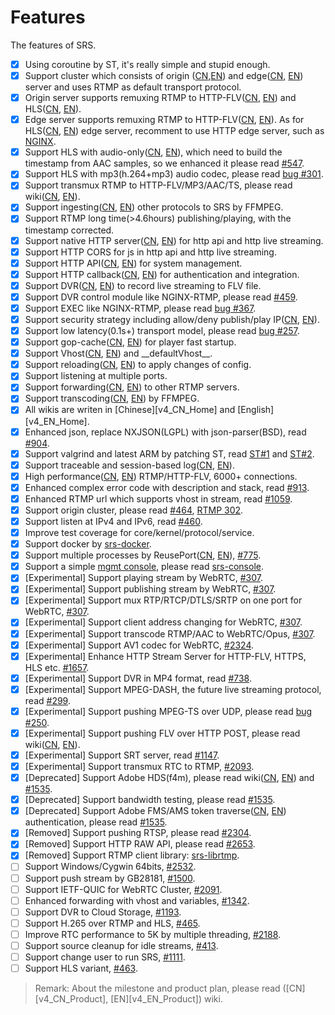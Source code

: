# Features

The features of SRS.

- [x] Using coroutine by ST, it's really simple and stupid enough.
- [x] Support cluster which consists of origin ([CN][v4_CN_DeliveryRTMP],[EN][v4_EN_DeliveryRTMP]) and edge([CN][v4_CN_Edge], [EN][v4_EN_Edge]) server and uses RTMP as default transport protocol.
- [x] Origin server supports remuxing RTMP to HTTP-FLV([CN][v4_CN_SampleHttpFlv], [EN][v4_EN_SampleHttpFlv]) and HLS([CN][v4_CN_DeliveryHLS], [EN][v4_EN_DeliveryHLS]).
- [x] Edge server supports remuxing RTMP to HTTP-FLV([CN][v4_CN_SampleHttpFlv], [EN][v4_EN_SampleHttpFlv]). As for HLS([CN][v4_CN_DeliveryHLS], [EN][v4_EN_DeliveryHLS]) edge server, recomment to use HTTP edge server, such as [NGINX](http://nginx.org/).
- [x] Support HLS with audio-only([CN][v4_CN_DeliveryHLS2], [EN][v4_EN_DeliveryHLS2]), which need to build the timestamp from AAC samples, so we enhanced it please read [#547][bug #547].
- [x] Support HLS with mp3(h.264+mp3) audio codec, please read [bug #301][bug #301].
- [x] Support transmux RTMP to HTTP-FLV/MP3/AAC/TS, please read wiki([CN][v4_CN_DeliveryHttpStream], [EN][v4_CN_DeliveryHttpStream]).
- [x] Support ingesting([CN][v4_CN_Ingest], [EN][v4_EN_Ingest]) other protocols to SRS by FFMPEG.
- [x] Support RTMP long time(>4.6hours) publishing/playing, with the timestamp corrected.
- [x] Support native HTTP server([CN][v4_CN_SampleHTTP], [EN][v4_EN_SampleHTTP]) for http api and http live streaming.
- [x] Support HTTP CORS for js in http api and http live streaming.
- [x] Support HTTP API([CN][v4_CN_HTTPApi], [EN][v4_EN_HTTPApi]) for system management.
- [x] Support HTTP callback([CN][v4_CN_HTTPCallback], [EN][v4_EN_HTTPCallback]) for authentication and integration.
- [x] Support DVR([CN][v4_CN_DVR], [EN][v4_EN_DVR]) to record live streaming to FLV file.
- [x] Support DVR control module like NGINX-RTMP, please read [#459][bug #459].
- [x] Support EXEC like NGINX-RTMP, please read [bug #367][bug #367].
- [x] Support security strategy including allow/deny publish/play IP([CN][v4_CN_Security], [EN][v4_EN_Security]).
- [x] Support low latency(0.1s+) transport model, please read [bug #257][bug #257].
- [x] Support gop-cache([CN][v4_CN_LowLatency2], [EN][v4_EN_LowLatency2]) for player fast startup.
- [x] Support Vhost([CN][v4_CN_RtmpUrlVhost], [EN][v4_EN_RtmpUrlVhost]) and \_\_defaultVhost\_\_.
- [x] Support reloading([CN][v4_CN_Reload], [EN][v4_EN_Reload]) to apply changes of config.
- [x] Support listening at multiple ports.
- [x] Support forwarding([CN][v4_CN_Forward], [EN][v4_EN_Forward]) to other RTMP servers.
- [x] Support transcoding([CN][v4_CN_FFMPEG], [EN][v4_EN_FFMPEG]) by FFMPEG.
- [x] All wikis are writen in [Chinese][v4_CN_Home] and [English][v4_EN_Home].
- [x] Enhanced json, replace NXJSON(LGPL) with json-parser(BSD), read [#904][bug #904].
- [x] Support valgrind and latest ARM by patching ST, read [ST#1](https://github.com/ossrs/state-threads/issues/1) and [ST#2](https://github.com/ossrs/state-threads/issues/2).
- [x] Support traceable and session-based log([CN][v4_CN_SrsLog], [EN][v4_EN_SrsLog]).
- [x] High performance([CN][v4_CN_Performance], [EN][v4_EN_Performance]) RTMP/HTTP-FLV, 6000+ connections.
- [x] Enhanced complex error code with description and stack, read [#913][bug #913].
- [x] Enhanced RTMP url  which supports vhost in stream, read [#1059][bug #1059].
- [x] Support origin cluster, please read [#464][bug #464], [RTMP 302][bug #92].
- [x] Support listen at IPv4 and IPv6, read [#460][bug #460].
- [x] Improve test coverage for core/kernel/protocol/service.
- [x] Support docker by [srs-docker](https://github.com/ossrs/srs-docker).
- [x] Support multiple processes by ReusePort([CN][v4_CN_REUSEPORT], [EN][v4_EN_REUSEPORT]), [#775][bug #775].
- [x] Support a simple [mgmt console](http://ossrs.net:8080/console), please read [srs-console](https://github.com/ossrs/srs-console).
- [x] [Experimental] Support playing stream by WebRTC, [#307][bug #307].
- [x] [Experimental] Support publishing stream by WebRTC, [#307][bug #307].
- [x] [Experimental] Support mux RTP/RTCP/DTLS/SRTP on one port for WebRTC, [#307][bug #307].
- [x] [Experimental] Support client address changing for WebRTC, [#307][bug #307].
- [x] [Experimental] Support transcode RTMP/AAC to WebRTC/Opus, [#307][bug #307].
- [x] [Experimental] Support AV1 codec for WebRTC, [#2324][bug #2324].
- [x] [Experimental] Enhance HTTP Stream Server for HTTP-FLV, HTTPS, HLS etc. [#1657][bug #1657].
- [x] [Experimental] Support DVR in MP4 format, read [#738][bug #738].
- [x] [Experimental] Support MPEG-DASH, the future live streaming protocol, read [#299][bug #299].
- [x] [Experimental] Support pushing MPEG-TS over UDP, please read [bug #250][bug #250].
- [x] [Experimental] Support pushing FLV over HTTP POST, please read wiki([CN][v4_CN_Streamer2], [EN][v4_EN_Streamer2]).
- [x] [Experimental] Support SRT server, read [#1147][bug #1147].
- [x] [Experimental] Support transmux RTC to RTMP, [#2093][bug #2093].
- [x] [Deprecated] Support Adobe HDS(f4m), please read wiki([CN][v4_CN_DeliveryHDS], [EN][v4_EN_DeliveryHDS]) and [#1535][bug #1535].
- [x] [Deprecated] Support bandwidth testing, please read [#1535][bug #1535].
- [x] [Deprecated] Support Adobe FMS/AMS token traverse([CN][v4_CN_DRM2], [EN][v4_EN_DRM2]) authentication, please read [#1535][bug #1535].
- [x] [Removed] Support pushing RTSP, please read [#2304](https://github.com/ossrs/srs/issues/2304#issuecomment-826009290).
- [x] [Removed] Support HTTP RAW API, please read [#2653](https://github.com/ossrs/srs/issues/2653).
- [x] [Removed] Support RTMP client library: [srs-librtmp](https://github.com/ossrs/srs-librtmp).
- [ ] Support Windows/Cygwin 64bits, [#2532](https://github.com/ossrs/srs/issues/2532).
- [ ] Support push stream by GB28181, [#1500][bug #1500].
- [ ] Support IETF-QUIC for WebRTC Cluster, [#2091][bug #2091].
- [ ] Enhanced forwarding with vhost and variables, [#1342][bug #1342].
- [ ] Support DVR to Cloud Storage, [#1193][bug #1193].
- [ ] Support H.265 over RTMP and HLS, [#465][bug #465].
- [ ] Improve RTC performance to 5K by multiple threading, [#2188][bug #2188].
- [ ] Support source cleanup for idle streams, [#413][bug #413].
- [ ] Support change user to run SRS, [#1111][bug #1111].
- [ ] Support HLS variant, [#463][bug #463].

> Remark: About the milestone and product plan, please read ([CN][v4_CN_Product], [EN][v4_EN_Product]) wiki.

[authors]: https://github.com/ossrs/srs/blob/4.0release/trunk/AUTHORS.txt
[bigthanks]: https://ossrs.net/lts/zh-cn/product#release40
[st]: https://github.com/ossrs/state-threads
[st2]: https://github.com/ossrs/state-threads/tree/srs
[state-threads]: https://github.com/ossrs/state-threads/tree/srs
[nginx]: http://nginx.org/
[srs]: https://github.com/ossrs/srs
[gitee]: https://gitee.com/ossrs/srs
[srs-bench]: https://github.com/ossrs/srs-bench
[srs-ngb]: https://github.com/ossrs/srs-console
[srs-librtmp]: https://github.com/ossrs/srs-librtmp
[gitlab]: https://gitlab.com/winlinvip/srs-gitlab
[console]: http://ossrs.net:8080/console
[docker-srs3]: https://github.com/ossrs/srs-docker/tree/v3#usage
[docker-srs4]: https://github.com/ossrs/srs-docker/tree/v4#usage
[docker-dev]: https://github.com/ossrs/srs-docker/tree/dev#usage

[v4_CN_Git]: https://ossrs.net/lts/zh-cn/docs/v4/doc/git
[v4_EN_Git]: https://ossrs.io/lts/en-us/docs/v4/doc/git
[v4_CN_SampleRTMP]: https://ossrs.net/lts/zh-cn/docs/v4/doc/sample-rtmp
[v4_EN_SampleRTMP]: https://ossrs.io/lts/en-us/docs/v4/doc/sample-rtmp
[v4_CN_SampleRTMPCluster]: https://ossrs.net/lts/zh-cn/docs/v4/doc/sample-rtmp-cluster
[v4_EN_SampleRTMPCluster]: https://ossrs.io/lts/en-us/docs/v4/doc/sample-rtmp-cluster
[v4_CN_SampleOriginCluster]: https://ossrs.net/lts/zh-cn/docs/v4/doc/sample-origin-cluster
[v4_EN_SampleOriginCluster]: https://ossrs.io/lts/en-us/docs/v4/doc/sample-origin-cluster
[v4_CN_SampleHLS]: https://ossrs.net/lts/zh-cn/docs/v4/doc/sample-hls
[v4_EN_SampleHLS]: https://ossrs.io/lts/en-us/docs/v4/doc/sample-hls
[v4_CN_SampleTranscode2HLS]: https://ossrs.net/lts/zh-cn/docs/v4/doc/sample-transcode-to-hls
[v4_EN_SampleTranscode2HLS]: https://ossrs.io/lts/en-us/docs/v4/doc/sample-transcode-to-hls
[v4_CN_SampleFFMPEG]: https://ossrs.net/lts/zh-cn/docs/v4/doc/sample-ffmpeg
[v4_EN_SampleFFMPEG]: https://ossrs.io/lts/en-us/docs/v4/doc/sample-ffmpeg
[v4_CN_SampleForward]: https://ossrs.net/lts/zh-cn/docs/v4/doc/sample-forward
[v4_EN_SampleForward]: https://ossrs.io/lts/en-us/docs/v4/doc/sample-forward
[v4_CN_SampleRealtime]: https://ossrs.net/lts/zh-cn/docs/v4/doc/sample-realtime
[v4_EN_SampleRealtime]: https://ossrs.io/lts/en-us/docs/v4/doc/sample-realtime
[v4_CN_WebRTC]: https://ossrs.net/lts/zh-cn/docs/v4/doc/webrtc
[v4_EN_WebRTC]: https://ossrs.io/lts/en-us/docs/v4/doc/webrtc
[v4_CN_WebRTC#config-candidate]: https://ossrs.net/lts/zh-cn/docs/v4/doc/webrtc#config-candidate
[v4_EN_WebRTC#config-candidate]: https://ossrs.io/lts/en-us/docs/v4/doc/webrtc#config-candidate
[v4_CN_SampleARM]: https://ossrs.net/lts/zh-cn/docs/v4/doc/sample-arm
[v4_EN_SampleARM]: https://ossrs.io/lts/en-us/docs/v4/doc/sample-arm
[v4_CN_SampleIngest]: https://ossrs.net/lts/zh-cn/docs/v4/doc/sample-ingest
[v4_EN_SampleIngest]: https://ossrs.io/lts/en-us/docs/v4/doc/sample-ingest
[v4_CN_SampleHTTP]: https://ossrs.net/lts/zh-cn/docs/v4/doc/sample-http
[v4_EN_SampleHTTP]: https://ossrs.io/lts/en-us/docs/v4/doc/sample-http
[v4_CN_SampleDemo]: https://ossrs.net/lts/zh-cn/docs/v4/doc/sampleDemo
[v4_EN_SampleDemo]: https://ossrs.io/lts/en-us/docs/v4/doc/sampleDemo
[v4_CN_OriginCluster]: https://ossrs.net/lts/zh-cn/docs/v4/doc/origin-cluster
[v4_EN_OriginCluster]: https://ossrs.io/lts/en-us/docs/v4/doc/origin-cluster
[v4_CN_REUSEPORT]: https://ossrs.net/lts/zh-cn/docs/v4/doc/reuse-port
[v4_EN_REUSEPORT]: https://ossrs.io/lts/en-us/docs/v4/doc/reuse-port
[v4_CN_Sample]: https://ossrs.net/lts/zh-cn/docs/v4/doc/sample
[v4_EN_Sample]: https://ossrs.io/lts/en-us/docs/v4/doc/sample

[v4_CN_Build]: https://ossrs.net/lts/zh-cn/docs/v4/doc/install
[v4_EN_Build]: https://ossrs.io/lts/en-us/docs/v4/doc/install
[v4_CN_Performance]: https://ossrs.net/lts/zh-cn/docs/v4/doc/performance
[v4_EN_Performance]: https://ossrs.io/lts/en-us/docs/v4/doc/performance
[v4_CN_DeliveryRTMP]: https://ossrs.net/lts/zh-cn/docs/v4/doc/delivery-rtmp
[v4_EN_DeliveryRTMP]: https://ossrs.io/lts/en-us/docs/v4/doc/delivery-rtmp
[v4_CN_Edge]: https://ossrs.net/lts/zh-cn/docs/v4/doc/edge
[v4_EN_Edge]: https://ossrs.io/lts/en-us/docs/v4/doc/edge
[v4_CN_RtmpUrlVhost]: https://ossrs.net/lts/zh-cn/docs/v4/doc/rtmp-url-vhost
[v4_EN_RtmpUrlVhost]: https://ossrs.io/lts/en-us/docs/v4/doc/rtmp-url-vhost
[v4_CN_RTMPHandshake]: https://ossrs.net/lts/zh-cn/docs/v4/doc/rtmp-handshake
[v4_EN_RTMPHandshake]: https://ossrs.io/lts/en-us/docs/v4/doc/rtmp-handshake
[v4_CN_HTTPServer]: https://ossrs.net/lts/zh-cn/docs/v4/doc/http-server
[v4_EN_HTTPServer]: https://ossrs.io/lts/en-us/docs/v4/doc/http-server
[v4_CN_DeliveryHLS]: https://ossrs.net/lts/zh-cn/docs/v4/doc/delivery-hls
[v4_EN_DeliveryHLS]: https://ossrs.io/lts/en-us/docs/v4/doc/delivery-hls
[v4_CN_DeliveryHLS2]: https://ossrs.net/lts/zh-cn/docs/v4/doc/delivery-hls#hlsaudioonly
[v4_EN_DeliveryHLS2]: https://ossrs.io/lts/en-us/docs/v4/doc/delivery-hls#hlsaudioonly
[v4_CN_Reload]: https://ossrs.net/lts/zh-cn/docs/v4/doc/reload
[v4_EN_Reload]: https://ossrs.io/lts/en-us/docs/v4/doc/reload
[v4_CN_LowLatency2]: https://ossrs.net/lts/zh-cn/docs/v4/doc/low-latency#gop-cache
[v4_EN_LowLatency2]: https://ossrs.io/lts/en-us/docs/v4/doc/low-latency#gop-cache
[v4_CN_Forward]: https://ossrs.net/lts/zh-cn/docs/v4/doc/forward
[v4_EN_Forward]: https://ossrs.io/lts/en-us/docs/v4/doc/forward
[v4_CN_FFMPEG]: https://ossrs.net/lts/zh-cn/docs/v4/doc/ffmpeg
[v4_EN_FFMPEG]: https://ossrs.io/lts/en-us/docs/v4/doc/ffmpeg
[v4_CN_HTTPCallback]: https://ossrs.net/lts/zh-cn/docs/v4/doc/http-callback
[v4_EN_HTTPCallback]: https://ossrs.io/lts/en-us/docs/v4/doc/http-callback
[v4_CN_SampleDemo]: https://ossrs.net/lts/zh-cn/docs/v4/doc/sampleDemo
[v4_EN_SampleDemo]: https://ossrs.io/lts/en-us/docs/v4/doc/sampleDemo
[v4_CN_SrsLinuxArm]: https://ossrs.net/lts/zh-cn/docs/v4/doc/arm
[v4_EN_SrsLinuxArm]: https://ossrs.io/lts/en-us/docs/v4/doc/arm
[v4_CN_LinuxService]: https://ossrs.net/lts/zh-cn/docs/v4/doc/service
[v4_EN_LinuxService]: https://ossrs.io/lts/en-us/docs/v4/doc/service
[v4_CN_RTMP-ATC]: https://ossrs.net/lts/zh-cn/docs/v4/doc/rtmp-atc
[v4_EN_RTMP-ATC]: https://ossrs.io/lts/en-us/docs/v4/doc/rtmp-atc
[v4_CN_HTTPApi]: https://ossrs.net/lts/zh-cn/docs/v4/doc/http-api
[v4_EN_HTTPApi]: https://ossrs.io/lts/en-us/docs/v4/doc/http-api
[v4_CN_Ingest]: https://ossrs.net/lts/zh-cn/docs/v4/doc/ingest
[v4_EN_Ingest]: https://ossrs.io/lts/en-us/docs/v4/doc/ingest
[v4_CN_DVR]: https://ossrs.net/lts/zh-cn/docs/v4/doc/dvr
[v4_EN_DVR]: https://ossrs.io/lts/en-us/docs/v4/doc/dvr
[v4_CN_SrsLog]: https://ossrs.net/lts/zh-cn/docs/v4/doc/log
[v4_EN_SrsLog]: https://ossrs.io/lts/en-us/docs/v4/doc/log
[v4_CN_DRM2]: https://ossrs.net/lts/zh-cn/docs/v4/doc/drm#tokentraverse
[v4_EN_DRM2]: https://ossrs.io/lts/en-us/docs/v4/doc/drm#tokentraverse
[v4_CN_SampleHTTP]: https://ossrs.net/lts/zh-cn/docs/v4/doc/sample-http
[v4_EN_SampleHTTP]: https://ossrs.io/lts/en-us/docs/v4/doc/sample-http
[v4_CN_FlvVodStream]: https://ossrs.net/lts/zh-cn/docs/v4/doc/flv-vod-stream
[v4_EN_FlvVodStream]: https://ossrs.io/lts/en-us/docs/v4/doc/flv-vod-stream
[v4_CN_Security]: https://ossrs.net/lts/zh-cn/docs/v4/doc/security
[v4_EN_Security]: https://ossrs.io/lts/en-us/docs/v4/doc/security
[v4_CN_DeliveryHttpStream]: https://ossrs.net/lts/zh-cn/docs/v4/doc/delivery-http-flv
[v4_EN_DeliveryHttpStream]: https://ossrs.io/lts/en-us/docs/v4/doc/delivery-http-flv
[v4_CN_DeliveryHDS]: https://ossrs.net/lts/zh-cn/docs/v4/doc/delivery-hds
[v4_EN_DeliveryHDS]: https://ossrs.io/lts/en-us/docs/v4/doc/delivery-hds
[v4_CN_Streamer]: https://ossrs.net/lts/zh-cn/docs/v4/doc/streamer
[v4_EN_Streamer]: https://ossrs.io/lts/en-us/docs/v4/doc/streamer
[v4_CN_Streamer2]: https://ossrs.net/lts/zh-cn/docs/v4/doc/streamer#push-http-flv-to-srs
[v4_EN_Streamer2]: https://ossrs.io/lts/en-us/docs/v4/doc/streamer#push-http-flv-to-srs
[v4_CN_SampleHttpFlv]: https://ossrs.net/lts/zh-cn/docs/v4/doc/sample-http-flv
[v4_EN_SampleHttpFlv]: https://ossrs.io/lts/en-us/docs/v4/doc/sample-http-flv
[v4_CN_SampleHttpFlvCluster]: https://ossrs.net/lts/zh-cn/docs/v4/doc/sample-http-flvCluster
[v4_EN_SampleHttpFlvCluster]: https://ossrs.io/lts/en-us/docs/v4/doc/sample-http-flvCluster
[v4_CN_SampleDASH]:https://ossrs.net/lts/zh-cn/docs/v4/doc/sample-dash
[v4_EN_SampleDASH]:https://ossrs.io/lts/en-us/docs/v4/doc/sample-dash

[bug #547]: https://github.com/ossrs/srs/issues/547
[bug #301]: https://github.com/ossrs/srs/issues/301
[bug #459]: https://github.com/ossrs/srs/issues/459
[bug #367]: https://github.com/ossrs/srs/issues/367
[bug #257]: https://github.com/ossrs/srs/issues/257
[bug #904]: https://github.com/ossrs/srs/issues/904
[bug #913]: https://github.com/ossrs/srs/issues/913
[bug #1059]: https://github.com/ossrs/srs/issues/1059
[bug #92]: https://github.com/ossrs/srs/issues/92
[bug #464]: https://github.com/ossrs/srs/issues/464
[bug #460]: https://github.com/ossrs/srs/issues/460
[bug #775]: https://github.com/ossrs/srs/issues/775
[bug #307]: https://github.com/ossrs/srs/issues/307
[bug #2324]: https://github.com/ossrs/srs/issues/2324
[bug #1657]: https://github.com/ossrs/srs/issues/1657
[bug #1500]: https://github.com/ossrs/srs/issues/1500
[bug #738]: https://github.com/ossrs/srs/issues/738
[bug #299]: https://github.com/ossrs/srs/issues/299
[bug #250]: https://github.com/ossrs/srs/issues/250
[bug #459]: https://github.com/ossrs/srs/issues/459
[bug #470]: https://github.com/ossrs/srs/issues/470
[bug #319]: https://github.com/ossrs/srs/issues/319
[bug #1147]: https://github.com/ossrs/srs/issues/1147
[bug #2304]: https://github.com/ossrs/srs/issues/2304
[bug #1535]: https://github.com/ossrs/srs/issues/1535
[bug #1342]: https://github.com/ossrs/srs/issues/1342
[bug #1193]: https://github.com/ossrs/srs/issues/1193
[bug #2093]: https://github.com/ossrs/srs/issues/2093
[bug #465]: https://github.com/ossrs/srs/issues/465
[bug #2091]: https://github.com/ossrs/srs/issues/2091
[bug #2188]: https://github.com/ossrs/srs/issues/2188
[bug #413]: https://github.com/ossrs/srs/issues/413
[bug #1111]: https://github.com/ossrs/srs/issues/1111
[bug #463]: https://github.com/ossrs/srs/issues/463
[bug #775]: https://github.com/ossrs/srs/issues/775
[bug #257-c0]: https://github.com/ossrs/srs/issues/257#issuecomment-66864413

[r3.0r5]: https://github.com/ossrs/srs/releases/tag/v3.0-r5
[r3.0r4]: https://github.com/ossrs/srs/releases/tag/v3.0-r4
[r3.0r3]: https://github.com/ossrs/srs/releases/tag/v3.0-r3
[r3.0r2]: https://github.com/ossrs/srs/releases/tag/v3.0-r2
[r3.0r1]: https://github.com/ossrs/srs/releases/tag/v3.0-r1
[r3.0r0]: https://github.com/ossrs/srs/releases/tag/v3.0-r0
[r3.0b4]: https://github.com/ossrs/srs/releases/tag/v3.0-b4
[r3.0b3]: https://github.com/ossrs/srs/releases/tag/v3.0-b3
[r3.0b2]: https://github.com/ossrs/srs/releases/tag/v3.0-b2
[r3.0b1]: https://github.com/ossrs/srs/releases/tag/v3.0-b1
[r3.0b0]: https://github.com/ossrs/srs/releases/tag/v3.0-b0
[r3.0a9]: https://github.com/ossrs/srs/releases/tag/v3.0-a9
[r3.0a8]: https://github.com/ossrs/srs/releases/tag/v3.0-a8
[r3.0a7]: https://github.com/ossrs/srs/releases/tag/v3.0-a7
[r3.0a6]: https://github.com/ossrs/srs/releases/tag/v3.0-a6
[r3.0a5]: https://github.com/ossrs/srs/releases/tag/v3.0-a5
[r3.0a4]: https://github.com/ossrs/srs/releases/tag/v3.0-a4
[r3.0a3]: https://github.com/ossrs/srs/releases/tag/v3.0-a3
[r3.0a2]: https://github.com/ossrs/srs/releases/tag/v3.0-a2
[r3.0a1]: https://github.com/ossrs/srs/releases/tag/v3.0-a1
[r3.0a0]: https://github.com/ossrs/srs/releases/tag/v3.0-a0
[r2.0r8]: https://github.com/ossrs/srs/releases/tag/v2.0-r8
[r2.0r7]: https://github.com/ossrs/srs/releases/tag/v2.0-r7
[r2.0r6]: https://github.com/ossrs/srs/releases/tag/v2.0-r6
[r2.0r5]: https://github.com/ossrs/srs/releases/tag/v2.0-r5
[r2.0r4]: https://github.com/ossrs/srs/releases/tag/v2.0-r4
[r2.0r3]: https://github.com/ossrs/srs/releases/tag/v2.0-r3
[r2.0r2]: https://github.com/ossrs/srs/releases/tag/v2.0-r2
[r2.0r1]: https://github.com/ossrs/srs/releases/tag/v2.0-r1
[r2.0r0]: https://github.com/ossrs/srs/releases/tag/v2.0-r0
[r2.0b4]: https://github.com/ossrs/srs/releases/tag/v2.0-b4
[r2.0b3]: https://github.com/ossrs/srs/releases/tag/v2.0-b3
[r2.0b2]: https://github.com/ossrs/srs/releases/tag/v2.0-b2
[r2.0b1]: https://github.com/ossrs/srs/releases/tag/v2.0-b1
[r2.0b0]: https://github.com/ossrs/srs/releases/tag/v2.0-b0
[r2.0a3]: https://github.com/ossrs/srs/releases/tag/v2.0-a3
[r2.0a2]: https://github.com/ossrs/srs/releases/tag/v2.0-a2
[r2.0a1]: https://github.com/ossrs/srs/releases/tag/v2.0-a1
[r2.0a0]: https://github.com/ossrs/srs/releases/tag/v2.0-a0
[r1.0r4]: https://github.com/ossrs/srs/releases/tag/v1.0-r4
[r1.0r3]: https://github.com/ossrs/srs/releases/tag/v1.0-r3
[r1.0r2]: https://github.com/ossrs/srs/releases/tag/v1.0-r2
[r1.0r1]: https://github.com/ossrs/srs/releases/tag/v1.0-r1
[r1.0r0]: https://github.com/ossrs/srs/releases/tag/v1.0-r0
[r1.0b0]: https://github.com/ossrs/srs/releases/tag/v0.9.8
[r1.0a7]: https://github.com/ossrs/srs/releases/tag/v0.9.7
[r1.0a6]: https://github.com/ossrs/srs/releases/tag/v0.9.6
[r1.0a5]: https://github.com/ossrs/srs/releases/tag/v0.9.5
[r1.0a4]: https://github.com/ossrs/srs/releases/tag/v0.9.4
[r1.0a3]: https://github.com/ossrs/srs/releases/tag/v0.9.3
[r1.0a2]: https://github.com/ossrs/srs/releases/tag/v0.9.2
[r1.0a0]: https://github.com/ossrs/srs/releases/tag/v0.9.1
[r0.9]: https://github.com/ossrs/srs/releases/tag/v0.9.0
[r0.8]: https://github.com/ossrs/srs/releases/tag/v0.8.0
[r0.7]: https://github.com/ossrs/srs/releases/tag/v0.7.0
[r0.6]: https://github.com/ossrs/srs/releases/tag/v0.6.0
[r0.5]: https://github.com/ossrs/srs/releases/tag/v0.5.0
[r0.4]: https://github.com/ossrs/srs/releases/tag/v0.4.0
[r0.3]: https://github.com/ossrs/srs/releases/tag/v0.3.0
[r0.2]: https://github.com/ossrs/srs/releases/tag/v0.2.0
[r0.1]: https://github.com/ossrs/srs/releases/tag/v0.1.0

[LICENSE]: https://github.com/ossrs/srs/blob/4.0release/LICENSE
[LicenseMixing]: https://ossrs.net/lts/zh-cn/license